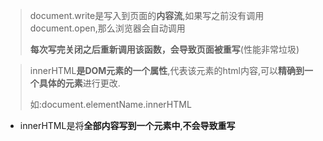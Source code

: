 > document.write是写入到页面的**内容流**,如果写之前没有调用document.open,那么浏览器会自动调用
>
> **每次写完关闭之后重新调用该函数，会导致页面被重写**(性能非常垃圾)

> innerHTML**是DOM元素的一个属性**,代表该元素的html内容,可以**精确到一个具体的元素**进行更改.
>
> 如:document.elementName.innerHTML

* innerHTML是将**全部内容写到一个元素中**,**不会导致重写**